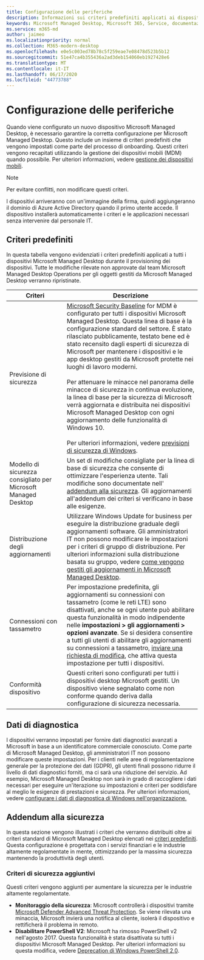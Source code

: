 ```yaml
---
title: Configurazione delle periferiche
description: Informazioni sui criteri predefiniti applicati ai dispositivi Microsoft Managed Desktop.
keywords: Microsoft Managed Desktop, Microsoft 365, Service, documentazione
ms.service: m365-md
author: jaimeo
ms.localizationpriority: normal
ms.collection: M365-modern-desktop
ms.openlocfilehash: e0e5c003ed78b78c5f259eae7e08478d523b5b12
ms.sourcegitcommit: 51e47ca4b355436a2ad3deb154060eb1927428e6
ms.translationtype: MT
ms.contentlocale: it-IT
ms.lasthandoff: 06/17/2020
ms.locfileid: "44773788"
---
```

# <a name="device-configuration"></a>Configurazione delle periferiche


<!--This topic is the target for a "Learn more" link in the Enterprise Agreement (aka.ms/dev-config); do not delete.-->

<!-- Device configuration and Security Addendum-->

Quando viene configurato un nuovo dispositivo Microsoft Managed Desktop, è necessario garantire la corretta configurazione per Microsoft Managed Desktop. Questo include un insieme di criteri predefiniti che vengono impostati come parte del processo di onboarding. Questi criteri vengono recapitati utilizzando la gestione dei dispositivi mobili (MDM) quando possibile. Per ulteriori informazioni, vedere [gestione dei dispositivi mobili](https://docs.microsoft.com/windows/client-management/mdm/). 

>[!NOTE]
>Per evitare conflitti, non modificare questi criteri.

I dispositivi arriveranno con un'immagine della firma, quindi aggiungeranno il dominio di Azure Active Directory quando il primo utente accede. Il dispositivo installerà automaticamente i criteri e le applicazioni necessari senza intervenire dal personale IT.

## <a name="default-policies"></a>Criteri predefiniti

In questa tabella vengono evidenziati i criteri predefiniti applicati a tutti i dispositivi Microsoft Managed Desktop durante il provisioning dei dispositivi. Tutte le modifiche rilevate non approvate dal team Microsoft Managed Desktop Operations per gli oggetti gestiti da Microsoft Managed Desktop verranno ripristinate.

Criteri | Descrizione
--- | ---
Previsione di sicurezza | [Microsoft Security Baseline](https://docs.microsoft.com/windows/device-security/windows-security-baselines) for MDM è configurato per tutti i dispositivi Microsoft Managed Desktop. Questa linea di base è la configurazione standard del settore. È stato rilasciato pubblicamente, testato bene ed è stato recensito dagli esperti di sicurezza di Microsoft per mantenere i dispositivi e le app desktop gestiti da Microsoft protette nei luoghi di lavoro moderni. <br><br>Per attenuare le minacce nel panorama delle minacce di sicurezza in continua evoluzione, la linea di base per la sicurezza di Microsoft verrà aggiornata e distribuita nei dispositivi Microsoft Managed Desktop con ogni aggiornamento delle funzionalità di Windows 10.<br><br>Per ulteriori informazioni, vedere [previsioni di sicurezza di Windows](https://docs.microsoft.com/windows/security/threat-protection/windows-security-baselines).
Modello di sicurezza consigliato per Microsoft Managed Desktop | Un set di modifiche consigliate per la linea di base di sicurezza che consente di ottimizzare l'esperienza utente.  Tali modifiche sono documentate nell' [addendum alla sicurezza](#security-addendum). Gli aggiornamenti all'addendum dei criteri si verificano in base alle esigenze.  
Distribuzione degli aggiornamenti | Utilizzare Windows Update for business per eseguire la distribuzione graduale degli aggiornamenti software. Gli amministratori IT non possono modificare le impostazioni per i criteri di gruppo di distribuzione. Per ulteriori informazioni sulla distribuzione basata su gruppo, vedere [come vengono gestiti gli aggiornamenti in Microsoft Managed Desktop](updates.md).
Connessioni con tassametro | Per impostazione predefinita, gli aggiornamenti su connessioni con tassametro (come le reti LTE) sono disattivati, anche se ogni utente può abilitare questa funzionalità in modo indipendente nelle **impostazioni > gli aggiornamenti > opzioni avanzate**. Se si desidera consentire a tutti gli utenti di abilitare gli aggiornamenti su connessioni a tassametro, [inviare una richiesta di modifica](../working-with-managed-desktop/admin-support.md), che attiva questa impostazione per tutti i dispositivi.
| Conformità dispositivo | Questi criteri sono configurati per tutti i dispositivi desktop Microsoft gestiti. Un dispositivo viene segnalato come non conforme quando deriva dalla configurazione di sicurezza necessaria.

## <a name="diagnostic-data"></a>Dati di diagnostica

 I dispositivi verranno impostati per fornire dati diagnostici avanzati a Microsoft in base a un identificatore commerciale conosciuto. Come parte di Microsoft Managed Desktop, gli amministratori IT non possono modificare queste impostazioni. Per i clienti nelle aree di regolamentazione generale per la protezione dei dati (GDPR), gli utenti finali possono ridurre il livello di dati diagnostici forniti, ma ci sarà una riduzione del servizio. Ad esempio, Microsoft Managed Desktop non sarà in grado di raccogliere i dati necessari per eseguire un'iterazione su impostazioni e criteri per soddisfare al meglio le esigenze di prestazioni e sicurezza. Per ulteriori informazioni, vedere [configurare i dati di diagnostica di Windows nell'organizzazione.](https://docs.microsoft.com/windows/privacy/configure-windows-diagnostic-data-in-your-organization#enhanced-level)

## <a name="security-addendum"></a>Addendum alla sicurezza

 In questa sezione vengono illustrati i criteri che verranno distribuiti oltre ai criteri standard di Microsoft Managed Desktop elencati nei [criteri predefiniti](#default-policies). Questa configurazione è progettata con i servizi finanziari e le industrie altamente regolamentate in mente, ottimizzando per la massima sicurezza mantenendo la produttività degli utenti.

 ### <a name="additional-security-policies"></a>Criteri di sicurezza aggiuntivi

 Questi criteri vengono aggiunti per aumentare la sicurezza per le industrie altamente regolamentate. 
 - **Monitoraggio della sicurezza**: Microsoft controllerà i dispositivi tramite [Microsoft Defender Advanced Threat Protection](https://docs.microsoft.com/windows/security/threat-protection/windows-defender-atp/windows-defender-advanced-threat-protection). Se viene rilevata una minaccia, Microsoft invierà una notifica al cliente, isolerà il dispositivo e rettificherà il problema in remoto. 
 - **Disabilitare PowerShell V2**: Microsoft ha rimosso PowerShell v2 nell'agosto 2017. Questa funzionalità è stata disattivata su tutti i dispositivi Microsoft Managed Desktop. Per ulteriori informazioni su questa modifica, vedere [Deprecation di Windows PowerShell 2,0](https://devblogs.microsoft.com/powershell/windows-powershell-2-0-deprecation/).
